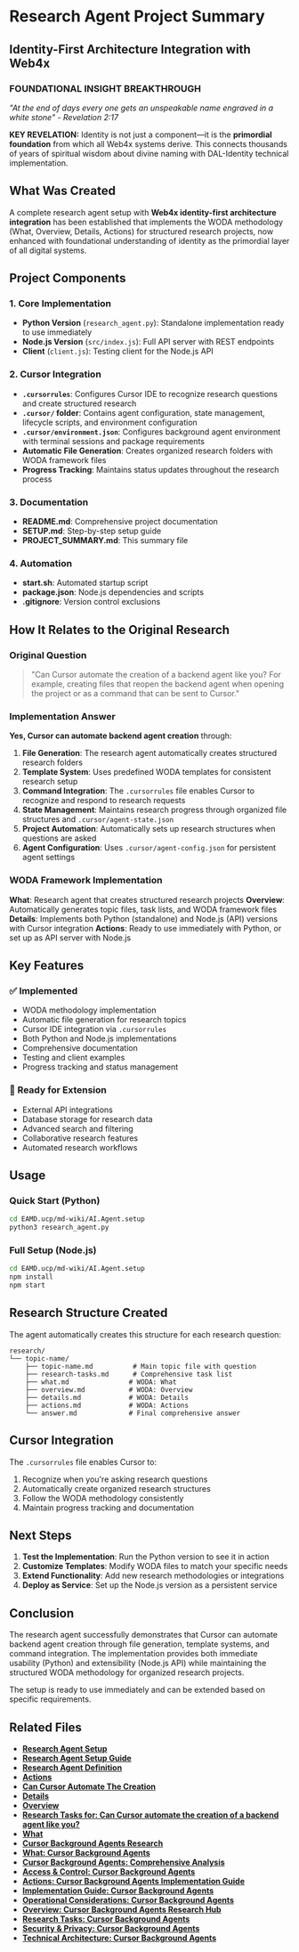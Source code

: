 # Research Agent Project Summary
## Identity-First Architecture Integration with Web4x

### **FOUNDATIONAL INSIGHT BREAKTHROUGH**
*"At the end of days every one gets an unspeakable name engraved in a white stone" - Revelation 2:17*

**KEY REVELATION:** Identity is not just a component—it is the **primordial foundation** from which all Web4x systems derive. This connects thousands of years of spiritual wisdom about divine naming with DAL-Identity technical implementation.

## What Was Created

A complete research agent setup with **Web4x identity-first architecture integration** has been established that implements the WODA methodology (What, Overview, Details, Actions) for structured research projects, now enhanced with foundational understanding of identity as the primordial layer of all digital systems.

## Project Components

### 1. Core Implementation
- **Python Version** (`research_agent.py`): Standalone implementation ready to use immediately
- **Node.js Version** (`src/index.js`): Full API server with REST endpoints
- **Client** (`client.js`): Testing client for the Node.js API

### 2. Cursor Integration
- **`.cursorrules`**: Configures Cursor IDE to recognize research questions and create structured research
- **`.cursor/` folder**: Contains agent configuration, state management, lifecycle scripts, and environment configuration
- **`.cursor/environment.json`**: Configures background agent environment with terminal sessions and package requirements
- **Automatic File Generation**: Creates organized research folders with WODA framework files
- **Progress Tracking**: Maintains status updates throughout the research process

### 3. Documentation
- **README.md**: Comprehensive project documentation
- **SETUP.md**: Step-by-step setup guide
- **PROJECT_SUMMARY.md**: This summary file

### 4. Automation
- **start.sh**: Automated startup script
- **package.json**: Node.js dependencies and scripts
- **.gitignore**: Version control exclusions

## How It Relates to the Original Research

### Original Question
> "Can Cursor automate the creation of a backend agent like you? For example, creating files that reopen the backend agent when opening the project or as a command that can be sent to Cursor."

### Implementation Answer
**Yes, Cursor can automate backend agent creation** through:

1. **File Generation**: The research agent automatically creates structured research folders
2. **Template System**: Uses predefined WODA templates for consistent research setup
3. **Command Integration**: The `.cursorrules` file enables Cursor to recognize and respond to research requests
4. **State Management**: Maintains research progress through organized file structures and `.cursor/agent-state.json`
5. **Project Automation**: Automatically sets up research structures when questions are asked
6. **Agent Configuration**: Uses `.cursor/agent-config.json` for persistent agent settings

### WODA Framework Implementation

**What**: Research agent that creates structured research projects
**Overview**: Automatically generates topic files, task lists, and WODA framework files
**Details**: Implements both Python (standalone) and Node.js (API) versions with Cursor integration
**Actions**: Ready to use immediately with Python, or set up as API server with Node.js

## Key Features

### ✅ Implemented
- WODA methodology implementation
- Automatic file generation for research topics
- Cursor IDE integration via `.cursorrules`
- Both Python and Node.js implementations
- Comprehensive documentation
- Testing and client examples
- Progress tracking and status management

### 🔄 Ready for Extension
- External API integrations
- Database storage for research data
- Advanced search and filtering
- Collaborative research features
- Automated research workflows

## Usage

### Quick Start (Python)
```bash
cd EAMD.ucp/md-wiki/AI.Agent.setup
python3 research_agent.py
```

### Full Setup (Node.js)
```bash
cd EAMD.ucp/md-wiki/AI.Agent.setup
npm install
npm start
```

## Research Structure Created

The agent automatically creates this structure for each research question:

```
research/
└── topic-name/
    ├── topic-name.md          # Main topic file with question
    ├── research-tasks.md      # Comprehensive task list
    ├── what.md               # WODA: What
    ├── overview.md           # WODA: Overview  
    ├── details.md            # WODA: Details
    ├── actions.md            # WODA: Actions
    └── answer.md             # Final comprehensive answer
```

## Cursor Integration

The `.cursorrules` file enables Cursor to:
1. Recognize when you're asking research questions
2. Automatically create organized research structures
3. Follow the WODA methodology consistently
4. Maintain progress tracking and documentation

## Next Steps

1. **Test the Implementation**: Run the Python version to see it in action
2. **Customize Templates**: Modify WODA files to match your specific needs
3. **Extend Functionality**: Add new research methodologies or integrations
4. **Deploy as Service**: Set up the Node.js version as a persistent service

## Conclusion

The research agent successfully demonstrates that Cursor can automate backend agent creation through file generation, template systems, and command integration. The implementation provides both immediate usability (Python) and extensibility (Node.js API) while maintaining the structured WODA methodology for organized research projects.

The setup is ready to use immediately and can be extended based on specific requirements.

## Related Files

- **[Research Agent Setup](README.md)**
- **[Research Agent Setup Guide](SETUP.md)**
- **[Research Agent Definition](research.agent.md)**
- **[Actions](research/can-cursor-automate-the-creation/actions.md)**
- **[Can Cursor Automate The Creation](research/can-cursor-automate-the-creation/can-cursor-automate-the-creation.md)**
- **[Details](research/can-cursor-automate-the-creation/details.md)**
- **[Overview](research/can-cursor-automate-the-creation/overview.md)**
- **[Research Tasks for: Can Cursor automate the creation of a backend agent like you?](research/can-cursor-automate-the-creation/research-tasks.md)**
- **[What](research/can-cursor-automate-the-creation/what.md)**
- **[Cursor Background Agents Research](research/cursor-background-agents/0_topic.md)**
- **[What: Cursor Background Agents](research/cursor-background-agents/1_what.md)**
- **[Cursor Background Agents: Comprehensive Analysis](research/cursor-background-agents/2_answer.md)**
- **[Access & Control: Cursor Background Agents](research/cursor-background-agents/access-control.md)**
- **[Actions: Cursor Background Agents Implementation Guide](research/cursor-background-agents/actions.md)**
- **[Implementation Guide: Cursor Background Agents](research/cursor-background-agents/implementation-guide.md)**
- **[Operational Considerations: Cursor Background Agents](research/cursor-background-agents/operational-considerations.md)**
- **[Overview: Cursor Background Agents Research Hub](research/cursor-background-agents/overview.md)**
- **[Research Tasks: Cursor Background Agents](research/cursor-background-agents/research-tasks.md)**
- **[Security & Privacy: Cursor Background Agents](research/cursor-background-agents/security-privacy.md)**
- **[Technical Architecture: Cursor Background Agents](research/cursor-background-agents/technical-architecture.md)**
